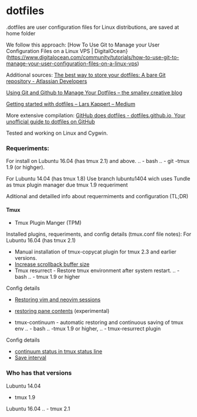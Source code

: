 # dotfiles
.dotfiles are user configuration files for Linux distributions, are saved at home folder

We follow this approach:
[How To Use Git to Manage your User Configuration Files on a Linux VPS | DigitalOcean}(https://www.digitalocean.com/community/tutorials/how-to-use-git-to-manage-your-user-configuration-files-on-a-linux-vps)

Additional sources:
[The best way to store your dotfiles: A bare Git repository - Atlassian Developers](https://developer.atlassian.com/blog/2016/02/best-way-to-store-dotfiles-git-bare-repo/)

[Using Git and Github to Manage Your Dotfiles – the smalley creative blog](http://blog.smalleycreative.com/tutorials/using-git-and-github-to-manage-your-dotfiles/)

[Getting started with dotfiles – Lars Kappert – Medium](https://medium.com/@webprolific/getting-started-with-dotfiles-43c3602fd789)

More extensive compilation:
[GitHub does dotfiles - dotfiles.github.io, Your unofficial guide to dotfiles on GitHub]( https://dotfiles.github.io/)

Tested and working on Linux and Cygwin.

### Requeriments:
For install on Lubuntu 16.04 (has tmux 2.1) and above.
.. - bash
.. - git
 -tmux 1.9 (or highger).

For Lubuntu 14.04  (has tmux 1.8)
    Use branch lubuntu1404 wich uses Tundle as tmux plugin manager due
    tmux 1.9 requeriment

Aditional and detailled info about requermiments and configuration (TL;DR)    
#### Tmux
* Tmux Plugin Manger (TPM)

Installed plugins, requeriments, and config details (tmux.conf file notes):
For Lubuntu 16.04 (has tmux 2.1)
 - Manual installation of tmux-copycat plugin for tmux 2.3 and earlier
     versions.
- [Increase scrollback buffer size](https://stackoverflow.com/questions/18760281/how-to-increase-scrollback-buffer-size-in-tmux)
- Tmux resurrect - Restore tmux environment after system restart.
.. - bash
.. - tmux 1.9 or higher

Config details
- [Restoring vim and neovim sessions](https://github.com/tmux-plugins/tmux-resurrect/blob/master/docs/restoring_vim_and_neovim_sessions.md)
- [restoring pane contents](https://github.com/tmux-plugins/tmux-resurrect/blob/master/docs/restoring_pane_contents.md) (experimental)

- tmux-continuum - automatic restoring and continuous saving of tmux env
.. - bash
    .. -tmux 1.9 or higher,
    .. - tmux-resurrect plugin

Config details
- [continuum status in tmux status line](https://github.com/tmux-plugins/tmux-continuum/blob/master/docs/continuum_status.md)
- [Save interval](https://github.com/tmux-plugins/tmux-continuum/issues/24)

### Who has that versions
Lubuntu 14.04
 - tmux 1.9

Lubuntu 16.04
.. - tmux 2.1
